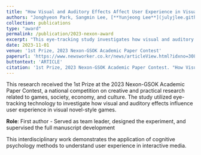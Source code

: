 ```yaml
---
title: "How Visual and Auditory Effects Affect User Experience in Visual Novel-Style Games: an Eye-Tracking Study from the 'Blue Archive'"
authors: "Jonghyeon Park, Sangmin Lee, [**Yunjeong Lee**](julyjlee.github.io)"
collection: publications
type: "award"
permalink: /publication/2023-nexon-award
excerpt: "This eye-tracking study investigates how visual and auditory effects influence user experience in visual novel-style games, combining cognitive psychology with user experience research."
date: 2023-11-01
venue: '1st Prize, 2023 Nexon-GSOK Academic Paper Contest'
paperurl: 'https://www.newsworker.co.kr/news/articleView.html?idxno=308999'
buttontext: 'ARTICLE'
citation: '1st Prize, 2023 Nexon-GSOK Academic Paper Contest. "How Visual and Auditory Effects Affect User Experience in Visual Novel-Style Games: an Eye-Tracking Study from the Blue Archive"'
---
```


This research received the 1st Prize at the 2023 Nexon-GSOK Academic Paper Contest, a national competition on creative and practical research related to games, society, economy, and culture. The study utilized eye-tracking technology to investigate how visual and auditory effects influence user experience in visual novel-style games.

**Role**: First author - Served as team leader, designed the experiment, and supervised the full manuscript development

This interdisciplinary work demonstrates the application of cognitive psychology methods to understand user experience in interactive media.
